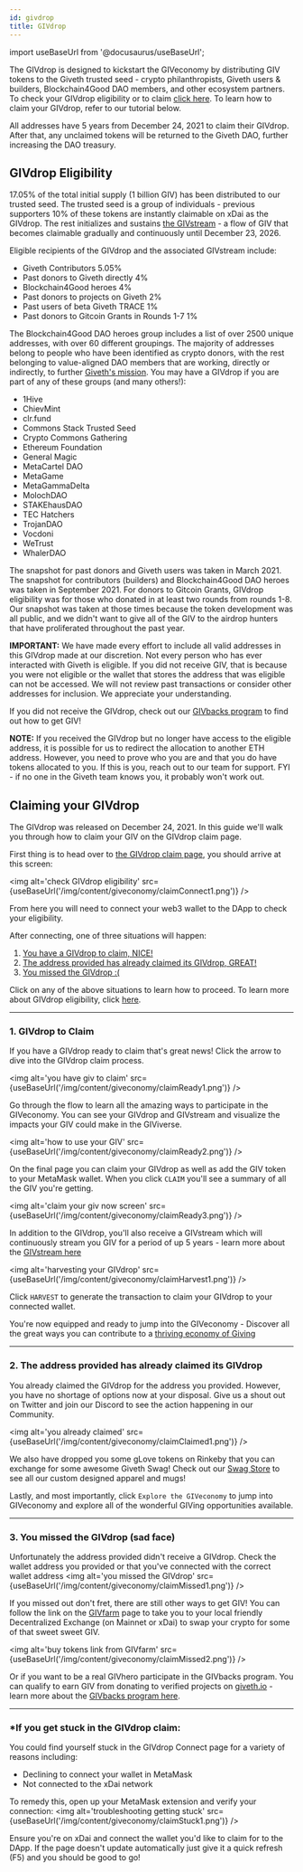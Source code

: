 ```yaml
---
id: givdrop
title: GIVdrop
---
```

import useBaseUrl from '@docusaurus/useBaseUrl';


The GIVdrop is designed to kickstart the GIVeconomy by distributing GIV tokens to the Giveth trusted seed - crypto philanthropists, Giveth users & builders, Blockchain4Good DAO members, and other ecosystem partners. To check your GIVdrop eligibility or to claim [click here](https://giv.giveth.io/claim). To learn how to claim your GIVdrop, refer to our tutorial below.

All addresses have 5 years from December 24, 2021 to claim their GIVdrop. After that, any unclaimed tokens will be returned to the Giveth DAO, further increasing the DAO treasury.

## GIVdrop Eligibility

17.05% of the total initial supply (1 billion GIV) has been distributed to our trusted seed. The trusted seed is a group of individuals - previous supporters  10% of these tokens are instantly claimable on xDai as the GIVdrop. The rest initializes and sustains [the GIVstream](https://docs.giveth.io/giveconomy/givstream) - a flow of GIV that becomes claimable gradually and continuously until December 23, 2026.

Eligible recipients of the GIVdrop and the associated GIVstream include:

- Giveth Contributors 5.05%
- Past donors to Giveth directly 4%
- Blockchain4Good heroes 4%
- Past donors to projects on Giveth 2%
- Past users of beta Giveth TRACE 1%
- Past donors to Gitcoin Grants in Rounds 1-7 1%

The Blockchain4Good DAO heroes group includes a list of over 2500 unique addresses, with over 60 different groupings. The majority of addresses belong to people who have been identified as crypto donors, with the rest belonging to value-aligned DAO members that are working, directly or indirectly, to further [Giveth's mission](https://docs.giveth.io/whatisgiveth/). You may have a GIVdrop if you are part of any of these groups (and many others!):

- 1Hive
- ChievMint
- clr.fund
- Commons Stack Trusted Seed
- Crypto Commons Gathering
- Ethereum Foundation
- General Magic
- MetaCartel DAO
- MetaGame
- MetaGammaDelta
- MolochDAO
- STAKEhausDAO
- TEC Hatchers
- TrojanDAO
- Vocdoni
- WeTrust
- WhalerDAO

The snapshot for past donors and Giveth users was taken in March 2021. The snapshot for contributors (builders) and Blockchain4Good DAO heroes was taken in September 2021. For donors to Gitcoin Grants, GIVdrop eligibility was for those who donated in at least two rounds from rounds 1-8. Our snapshot was taken at those times because the token development was all public, and we didn't want to give all of the GIV to the airdrop hunters that have proliferated throughout the past year.

**IMPORTANT:** We have made every effort to include all valid addresses in this GIVdrop made at our discretion. Not every person who has ever interacted with Giveth is eligible. If you did not receive GIV, that is because you were not eligible or the wallet that stores the address that was eligible can not be accessed. We will not review past transactions or consider other addresses for inclusion. We appreciate your understanding.

If you did not receive the GIVdrop, check out our [GIVbacks program](https://giv.giveth.io/givbacks) to find out how to get GIV!

**NOTE:** If you received the GIVdrop but no longer have access to the eligible address, it is possible for us to redirect the allocation to another ETH address. However, you need to prove who you are and that you do have tokens allocated to you. If this is you, reach out to our team for support. FYI - if no one in the Giveth team knows you, it probably won't work out.

## Claiming your GIVdrop

The GIVdrop was released on December 24, 2021. In this guide we'll walk you through how to claim your GIV on the GIVdrop claim page.

First thing is to head over to [the GIVdrop claim page](https://giv.giveth.io/claim), you should arrive at this screen:

<img alt='check GIVdrop eligibility' src={useBaseUrl('/img/content/giveconomy/claimConnect1.png')} />

From here you will need to connect your web3 wallet to the DApp to check your eligibility.

After connecting, one of three situations will happen:

1. <a href="#1-givdrop-to-claim">You have a GIVdrop to claim, NICE!</a>
2. <a href="#2-the-address-provided-has-already-claimed-its-givdrop">The address provided has already claimed its GIVdrop, GREAT!</a>
3. <a href="#3-you-missed-the-givdrop-sad-face"> You missed the GIVdrop :( </a>

Click on any of the above situations to learn how to proceed. To learn more about GIVdrop eligibility, click [here](./givdrop).

---
### 1. GIVdrop to Claim

If you have a GIVdrop ready to claim that's great news! Click the arrow to dive into the GIVdrop claim process.

<img alt='you have giv to claim' src={useBaseUrl('/img/content/giveconomy/claimReady1.png')} />

Go through the flow to learn all the amazing ways to participate in the GIVeconomy. You can see your GIVdrop and GIVstream and visualize the impacts your GIV could make in the GIViverse.

<img alt='how to use your GIV' src={useBaseUrl('/img/content/giveconomy/claimReady2.png')} />


On the final page you can claim your GIVdrop as well as add the GIV token to your MetaMask wallet. When you click `CLAIM` you'll see a summary of all the GIV you're getting.

<img alt='claim your giv now screen' src={useBaseUrl('/img/content/giveconomy/claimReady3.png')} />

In addition to the GIVdrop, you'll also receive a GIVstream which will continuously stream you GIV for a period of up 5 years - learn more about the [GIVstream here](./givstream)

<img alt='harvesting your GIVdrop' src={useBaseUrl('/img/content/giveconomy/claimHarvest1.png')} />


Click `HARVEST` to generate the transaction to claim your GIVdrop to your connected wallet.

You're now equipped and ready to jump into the GIVeconomy - Discover all the great ways you can contribute to a [thriving economy of Giving](https://giv.giveth.io/)


---

### 2. The address provided has already claimed its GIVdrop

You already claimed the GIVdrop for the address you provided. However, you have no shortage of options now at your disposal. Give us a shout out on Twitter and join our Discord to see the action happening in our Community.

<img alt='you already claimed' src={useBaseUrl('/img/content/giveconomy/claimClaimed1.png')} />

We also have dropped you some gLove tokens on Rinkeby that you can exchange for some awesome Giveth Swag! Check out our [Swag Store](https://swag.giveth.io/) to see all our custom designed apparel and mugs!

Lastly, and most importantly, click `Explore the GIVeconomy` to jump into GIVeconomy and explore all of the wonderful GIVing opportunities available.

---

### 3. You missed the GIVdrop (sad face)

Unfortunately the address provided didn't receive a GIVdrop. Check the wallet address you provided or that you've connected with the correct wallet address
<img alt='you missed the GIVdrop' src={useBaseUrl('/img/content/giveconomy/claimMissed1.png')} />

If you missed out don't fret, there are still other ways to get GIV! You can follow the link on the [GIVfarm](https://giv.giveth.io/givfarm) page to take you to your local friendly Decentralized Exchange (on Mainnet or xDai) to swap your crypto for some of that sweet sweet GIV.

<img alt='buy tokens link from GIVfarm' src={useBaseUrl('/img/content/giveconomy/claimMissed2.png')} />

Or if you want to be a real GIVhero participate in the GIVbacks program. You can qualify to earn GIV from donating to verified projects on [giveth.io](https://giveth.io/projects/) - learn more about the [GIVbacks program here](./givbacks).

---

### *If you get stuck in the GIVdrop claim:
You could find yourself stuck in the GIVdrop Connect page for a variety of reasons including:
- Declining to connect your wallet in MetaMask
- Not connected to the xDai network

To remedy this, open up your MetaMask extension and verify your connection:
<img alt='troubleshooting getting stuck' src={useBaseUrl('/img/content/giveconomy/claimStuck1.png')} />

Ensure you're on xDai and connect the wallet you'd like to claim for to the DApp. If the page doesn't update automatically just give it a quick refresh (F5) and you should be good to go!
